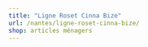 ```yaml
---
title: "Ligne Roset Cinna Bize"
url: /nantes/ligne-roset-cinna-bize/
shop: articles ménagers
---
```

